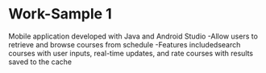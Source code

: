 # Work-Sample 1

Mobile application developed with Java and Android Studio
-Allow users to retrieve and browse courses from schedule
-Features includedsearch courses with user inputs, real-time updates, and rate courses with results saved to the cache
